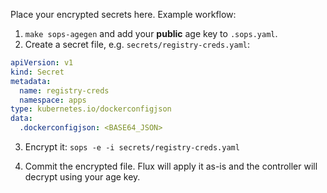Place your encrypted secrets here. Example workflow:

1. `make sops-agegen` and add your **public** age key to `.sops.yaml`.
2. Create a secret file, e.g. `secrets/registry-creds.yaml`:

```yaml
apiVersion: v1
kind: Secret
metadata:
  name: registry-creds
  namespace: apps
type: kubernetes.io/dockerconfigjson
data:
  .dockerconfigjson: <BASE64_JSON>
```

3. Encrypt it:
`sops -e -i secrets/registry-creds.yaml`

4. Commit the encrypted file. Flux will apply it as-is and the controller will decrypt using your age key.

